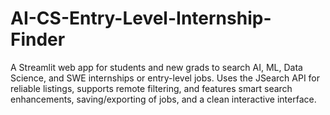# AI-CS-Entry-Level-Internship-Finder
A Streamlit web app for students and new grads to search AI, ML, Data Science, and SWE internships or entry-level jobs. Uses the JSearch API for reliable listings, supports remote filtering, and features smart search enhancements, saving/exporting of jobs, and a clean interactive interface.
